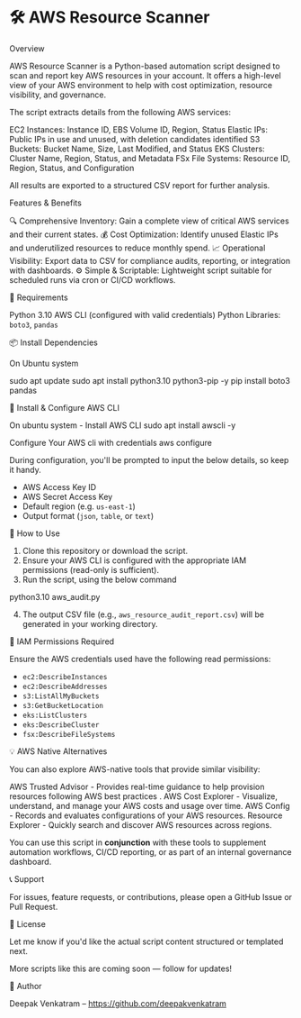 # 🛠️ AWS Resource Scanner

Overview

AWS Resource Scanner is a Python-based automation script designed to scan and report key AWS resources in your account. It offers a high-level view of your AWS environment to help with cost optimization, resource visibility, and governance.

The script extracts details from the following AWS services:

EC2 Instances: Instance ID, EBS Volume ID, Region, Status
Elastic IPs: Public IPs in use and unused, with deletion candidates identified
S3 Buckets: Bucket Name, Size, Last Modified, and Status
EKS Clusters: Cluster Name, Region, Status, and Metadata
FSx File Systems: Resource ID, Region, Status, and Configuration

All results are exported to a structured CSV report for further analysis.

Features & Benefits

🔍 Comprehensive Inventory: Gain a complete view of critical AWS services and their current states.
💰 Cost Optimization: Identify unused Elastic IPs and underutilized resources to reduce monthly spend.
📈 Operational Visibility: Export data to CSV for compliance audits, reporting, or integration with dashboards.
⚙️ Simple & Scriptable: Lightweight script suitable for scheduled runs via cron or CI/CD workflows.

🧰 Requirements

Python 3.10
AWS CLI (configured with valid credentials)
Python Libraries: `boto3`, `pandas`

📦 Install Dependencies

On Ubuntu system

sudo apt update
sudo apt install python3.10 python3-pip -y
pip install boto3 pandas


🔐 Install & Configure AWS CLI

On ubuntu system - Install AWS CLI
sudo apt install awscli -y

Configure Your AWS cli with credentials
aws configure

During configuration, you'll be prompted to input the below details, so keep it handy.

* AWS Access Key ID
* AWS Secret Access Key
* Default region (e.g. `us-east-1`)
* Output format (`json`, `table`, or `text`)

🚀 How to Use

1. Clone this repository or download the script.
2. Ensure your AWS CLI is configured with the appropriate IAM permissions (read-only is sufficient).
3. Run the script, using the below command

python3.10 aws_audit.py

4. The output CSV file (e.g., `aws_resource_audit_report.csv`) will be generated in your working directory.

📌 IAM Permissions Required

Ensure the AWS credentials used have the following read permissions:

* `ec2:DescribeInstances`
* `ec2:DescribeAddresses`
* `s3:ListAllMyBuckets`
* `s3:GetBucketLocation`
* `eks:ListClusters`
* `eks:DescribeCluster`
* `fsx:DescribeFileSystems`

💡 AWS Native Alternatives

You can also explore AWS-native tools that provide similar visibility:

AWS Trusted Advisor - Provides real-time guidance to help provision resources following AWS best practices .
AWS Cost Explorer - Visualize, understand, and manage your AWS costs and usage over time.
AWS Config - Records and evaluates configurations of your AWS resources.
Resource Explorer - Quickly search and discover AWS resources across regions.

You can use this script in **conjunction** with these tools to supplement automation workflows, CI/CD reporting, or as part of an internal governance dashboard.

📞 Support

For issues, feature requests, or contributions, please open a GitHub Issue or Pull Request.

📜 License

Let me know if you'd like the actual script content structured or templated next.

More scripts like this are coming soon — follow for updates!

👤 Author

Deepak Venkatram – https://github.com/deepakvenkatram 
